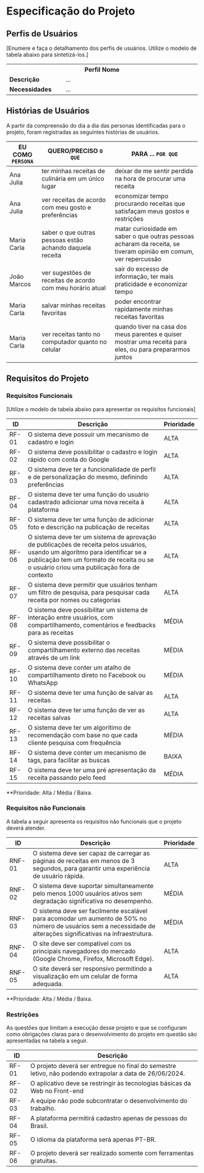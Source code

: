 # Especificação do Projeto

## Perfis de Usuários

[Enumere e faça o detalhamento dos perfis de usuários. Utilize o modelo de tabela abaixo para sintetizá-los.]

<table>
<tbody>
<tr align=center>
<th colspan="2">Perfil Nome </th>
</tr>
<tr>
<td width="150px"><b>Descrição</b></td>
<td width="600px">...</td>
</tr>
<tr>
<td><b>Necessidades</b></td>
<td>...</td>
</tr>
</tbody>
</table>


## Histórias de Usuários

A partir da compreensão do dia a dia das personas identificadas para o projeto, foram registradas as seguintes histórias de usuários.

|EU COMO `PERSONA`   | QUERO/PRECISO `O QUE` |PARA ... `POR QUE`             |
|--------------------|---------------------------|----------------------------------|
| Ana Julia | ter minhas receitas de culinária em um único lugar | deixar de me sentir perdida na hora de procurar uma receita |
| Ana Julia | ver receitas de acordo com meu gosto e preferências | economizar tempo procurando receitas que satisfaçam meus gostos e restrições |
| Maria Carla | saber o que outras pessoas estão achando daquela receita | matar curiosidade em saber o que outras pessoas acharam da receita, se tiveram opinião em comum, ver repercussão |
| João Marcos | ver sugestões de receitas de acordo com meu horário atual | sair do excesso de informação, ter mais praticidade e economizar tempo |
| Maria Carla | salvar minhas receitas favoritas | poder encontrar rapidamente minhas receitas favoritas |
| Maria Carla | ver receitas tanto no computador quanto no celular | quando tiver na casa dos meus parentes e quiser mostrar uma receita para eles, ou para prepararmos juntos |

## Requisitos do Projeto

### Requisitos Funcionais

[Utilize o modelo de tabela abaixo para apresentar os requisitos funcionais]

|ID      | Descrição                | Prioridade |
|--------|---------------------------------|----|
| RF-01    |  O sistema deve possuir um mecanismo de cadastro e login | ALTA  | 
| RF-02    |  O sistema deve possibilitar o cadastro e login rápido com conta do Google | ALTA  |
| RF-03  |  O sistema deve ter a funcionalidade de perfil e de personalização do mesmo, definindo preferências | ALTA  |
| RF-04  |  O sistema deve ter uma função do usuário cadastrado adicionar uma nova receita à plataforma | ALTA  |
| RF-05  |  O sistema deve ter uma função de adicionar foto e descrição na publicação de receitas | ALTA  |
| RF-06  |  O sistema deve ter um sistema de aprovação de publicações de receita pelos usuários, usando um algoritmo para identificar se a publicação tem um formato de receita ou se o usuário criou uma publicação fora de contexto | ALTA  |
| RF-07  |  O sistema deve permitir que usuários tenham um filtro de pesquisa, para pesquisar cada receita por nomes ou categorias | ALTA  |
| RF-08  |  O sistema deve possibilitar um sistema de interação entre usuários, com compartilhamento, comentários e feedbacks para as receitas | MÉDIA |
| RF-09  |  O sistema deve possibilitar o compartilhamento externo das receitas através de um link | MÉDIA |
| RF-10  |  O sistema deve conter um atalho de compartilhamento direto no Facebook ou WhatsApp | MÉDIA |
| RF-11  |  O sistema deve ter uma função de salvar as receitas | ALTA  |
| RF-12  |  O sistema deve ter uma função de ver as receitas salvas | ALTA  |
| RF-13  |  O sistema deve ter um algoritimo de recomendação com base no que cada cliente pesquisa com frequência | MÉDIA |
| RF-14  |  O sistema deve conter um mecanismo de tags, para facilitar as buscas | BAIXA |
| RF-15  |  O sistema deve ter uma pré apresentação da receita passando pelo feed | MÉDIA |

**Prioridade: Alta / Média / Baixa. 

### Requisitos não Funcionais

A tabela a seguir apresenta os requisitos não funcionais que o projeto deverá atender.

|ID      | Descrição               |Prioridade |
|--------|-------------------------|----|
| RNF-01 |  O sistema deve ser capaz de carregar as páginas de receitas em menos de 3 segundos, para garantir uma experiência de usuário rápida.  | ALTA | 
| RNF-02 |  O sistema deve suportar simultaneamente pelo menos 1000 usuários ativos sem degradação significativa no desempenho.  | MÉDIA | 
| RNF-03 |  O sistema deve ser facilmente escalável para acomodar um aumento de 50% no número de usuários sem a necessidade de alterações significativas na infraestrutura.  | MÉDIA |
| RNF-04 |  O site deve ser compatível com os principais navegadores do mercado (Google Chrome, Firefox, Microsoft Edge).  | ALTA |
| RNF-05 |  O site deverá ser responsivo permitindo a visualização em um celular de forma adequada.  | ALTA |

**Prioridade: Alta / Média / Baixa. 

### Restrições

As questões que limitam a execução desse projeto e que se configuram como obrigações claras para o desenvolvimento do projeto em questão são apresentadas na tabela a seguir.

|ID     | Descrição                |
|-------|---------------------------------|
| RF-01 | O projeto deverá ser entregue no final do semestre letivo, não podendo extrapolar a data de 26/06/2024. |
| RF-02 | O aplicativo deve se restringir às tecnologias básicas da Web no Front-end |
| RF-03 | A equipe não pode subcontratar o desenvolvimento do trabalho. |
| RF-04 | A plataforma permitirá cadastro apenas de pessoas do Brasil. |
| RF-05 | O idioma da plataforma será apenas PT-BR. |
| RF-06 | O projeto deverá ser realizado somente com ferramentas gratuitas. |

